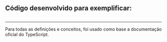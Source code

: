 # 



## Código desenvolvido para exemplificar:

~~~typescript

~~~

---
Para todas as definições e conceitos, foi usado como base a documentação oficial do TypeScript.
